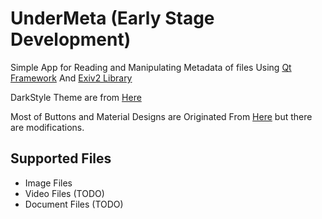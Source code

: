 # UnderMeta (Early Stage Development)
Simple App for Reading and Manipulating Metadata of files Using [Qt Framework](https://www.qt.io) And [Exiv2 Library](https://github.com/Exiv2/exiv2) 

DarkStyle Theme are from [Here](https://github.com/Exiv2/exiv2)

Most of Buttons and Material Designs are Originated From [Here](https://github.com/laserpants/qt-material-widgets) but there are modifications.

## Supported Files

 - Image Files
 - Video Files (TODO)
 - Document Files (TODO)
